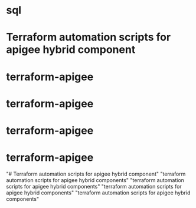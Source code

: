 # sql
# Terraform automation scripts for apigee hybrid component
# terraform-apigee
# terraform-apigee
# terraform-apigee
# terraform-apigee
"# Terraform automation scripts for apigee hybrid component" 
"terraform automation scripts for apigee hybrid components" 
"terraform automation scripts for apigee hybrid components" 
"terraform automation scripts for apigee hybrid components" 
"terraform automation scripts for apigee hybrid components" 
